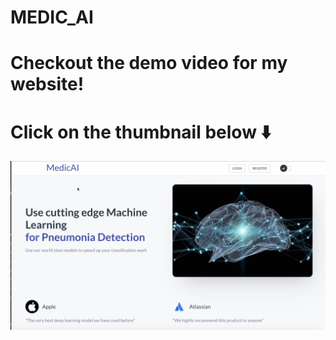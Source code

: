 # MEDIC_AI

# Checkout the demo video for my website! 
# Click on the thumbnail below ⬇️

<a href="[link-to-your-video](https://youtu.be/MeBYxy7wmkM)">
  <img src="Thumbnail.png" width="600">
</a>

